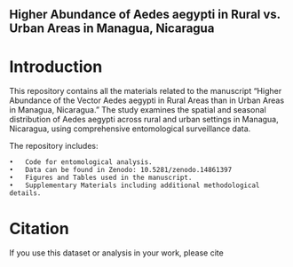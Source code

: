 ## Higher Abundance of Aedes aegypti in Rural vs. Urban Areas in Managua, Nicaragua

# Introduction

This repository contains all the materials related to the manuscript “Higher Abundance of the Vector Aedes aegypti in Rural Areas than in Urban Areas in Managua, Nicaragua.” The study examines the spatial and seasonal distribution of Aedes aegypti across rural and urban settings in Managua, Nicaragua, using comprehensive entomological surveillance data.

The repository includes:

	•	Code for entomological analysis.
 	•	Data can be found in Zenodo: 10.5281/zenodo.14861397
	•	Figures and Tables used in the manuscript.
	•	Supplementary Materials including additional methodological details.

# Citation

If you use this dataset or analysis in your work, please cite
